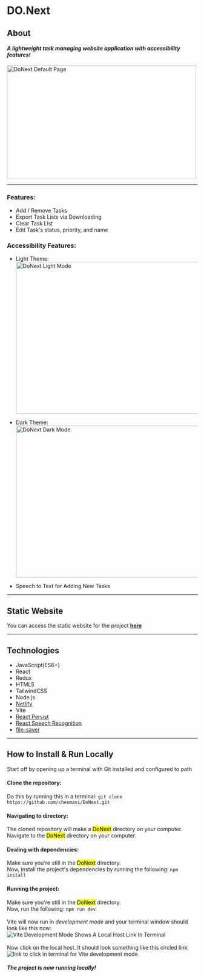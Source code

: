 # DO.Next

## About
#### *A lightweight task managing website application with accessibility features!* <br>
<img src="https://github.com/user-attachments/assets/8d349b20-7970-422c-85ba-3b711bea3a7c" alt="DoNext Default Page" width="500" height="300"/>

---
### Features: 
  - Add / Remove Tasks
  - Export Task Lists via Downloading
  - Clear Task List
  - Edit Task's status, priority, and name
### Accessibility Features:
  - Light Theme:<br>
  <img src="https://github.com/user-attachments/assets/d140f04e-21b3-4043-b580-5670ed17717c" alt="DoNext Light Mode" width="600" height="400"/><br>
  - Dark Theme: <br>
    <img src="https://github.com/user-attachments/assets/5324d76e-6d41-4469-ae33-d89f61f67cd9" alt="DoNext Dark Mode" width="600" height="400"/><br>

  - Speech to Text for Adding New Tasks
---------------------------------------------------------------------------------------
## Static Website 
 You can access the static website for the project __[here](https://do-next-application.netlify.app/)__

---------------------------------------------------------------------------------------
## Technologies
  - JavaScript(ES6+)
  - React
  - Redux
  - HTML5
  - TailwindCSS
  - Node.js
  - [Netlify](https://docs.netlify.com/)
  - Vite
  - [React Persist](https://www.npmjs.com/package/redux-persist)
  - [React Speech Recognition](https://www.npmjs.com/package/react-speech-recognition)
  - [file-saver](https://www.npmjs.com/package/file-saver)
---------------------------------------------------------------------------------------
## How to Install & Run Locally
Start off by opening up a terminal with Git installed and configured to path
#### Clone the repository:
Do this by running this in a terminal: `git clone https://github.com/cheemavi/DoNext.git`
#### Navigating to directory:
The cloned repository will make a <mark>DoNext</mark> directory on your computer. <br>
Navigate to the <mark>DoNext</mark> directory on your computer. 
#### Dealing with dependencies:
Make sure you're still in the <mark>DoNext</mark> directory. <br>
Now, install the project's dependencies by running the following: `npm install`
#### Running the project:
Make sure you're still in the <mark>DoNext</mark> directory. <br>
Now, run the following: `npm run dev`<br><br>
Vite will now run in *development mode* and your terminal window should look like this now: <br>
![Vite Development Mode Shows A Local Host Link In Terminal](https://github.com/user-attachments/assets/d8ecf0d9-c025-4170-939d-450150f52c9c) <br> <br>
Now click on the local host.
It should look something like this circled link:<br>
![link to click in terminal for Vite development mode](https://github.com/user-attachments/assets/fe1e14b5-c0a7-4f94-8310-68bad84ed131) <br>

##### The project is now running locally!

